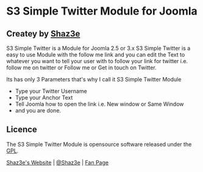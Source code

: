 S3 Simple Twitter Module for Joomla
=================
## Createy by [Shaz3e](https://github.com/Shaz3e/)

S3 Simple Twitter is a Module for Joomla 2.5 or 3.x
S3 Simple Twitter is a easy to use Module with the follow me link and you can edit the Text to whatever you want to tell your user with to follow your link for twitter i.e. follow me on twitter or Follow me or Get in touch on Twitter.


Its has only 3 Parameters that's why I call it S3 Simple Twitter Module
 - Type your Twitter Username
 - Type your Anchor Text
 - Tell Joomla how to open the link i.e. New window or Same Window
 - and you are done.

## Licence

The S3 Simple Twitter Module is opensource software released under the [GPL](http://www.gnu.org/licenses/gpl-2.0.txt).

[Shaz3e's Website](http://www.shaz3e.com) | [@Shaz3e](https://www.twitter.com/Shaz3e) | [Fan Page](https://www.facebook.com/Shaz3e)
